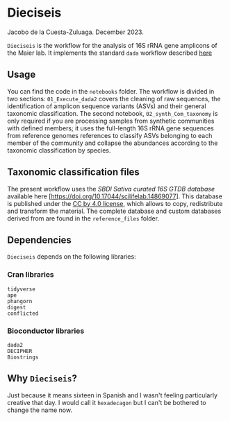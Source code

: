 # Dieciseis

Jacobo de la Cuesta-Zuluaga. December 2023.

`Dieciseis` is the workflow for the analysis of 16S rRNA gene amplicons of
the Maier lab. It implements the standard `dada` workflow described 
[here](https://benjjneb.github.io/dada2/tutorial_1_8.html)

## Usage

You can find the code in the `notebooks` folder. The workflow is divided in
two sections: `01_Execute_dada2` covers the cleaning of raw sequences, the 
identification of amplicon sequence variants (ASVs) and their general taxonomic
classification. The second notebook, `02_synth_Com_taxonomy` is only required
if you are processing samples from synthetic communities with defined members; 
it uses the full-length 16S rRNA gene sequences from reference genomes references
to classify ASVs belonging to each member of the community and collapse the
abundances according to the taxonomic classification by species.

## Taxonomic classification files

The present workflow uses the _SBDI Sativa curated 16S GTDB database_ available
here [https://doi.org/10.17044/scilifelab.14869077]. This database is published
under the [CC by 4.0 license](https://creativecommons.org/licenses/by/4.0/), 
which allows to copy, redistribute and transform the material. The complete database
and custom databases derived from are found in the `reference_files` folder.


## Dependencies

`Dieciseis` depends on the following libraries:

### Cran libraries

    tidyverse
    ape
    phangorn
    digest
    conflicted

### Bioconductor libraries

    dada2
    DECIPHER
    Biostrings

## Why `Dieciseis`?

Just because it means sixteen in Spanish and I wasn't feeling particularly 
creative that day. I would call it `hexadecagon` but I can't be bothered to
change the name now.

